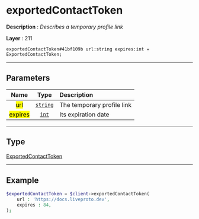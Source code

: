 # exportedContactToken

**Description** : *Describes a temporary profile link*

**Layer** : 211

```tl
exportedContactToken#41bf109b url:string expires:int = ExportedContactToken;
```

---

## Parameters

| Name | Type | Description |
| :---: | :---: | :--- |
| <mark>url</mark> | [`string`](type/string) | The temporary profile link |
| <mark>expires</mark> | [`int`](type/int) | Its expiration date |

---

## Type

[ExportedContactToken](type/ExportedContactToken)

---

## Example

```php
$exportedContactToken = $client->exportedContactToken(
	url : 'https://docs.liveproto.dev',
	expires : 84,
);
```